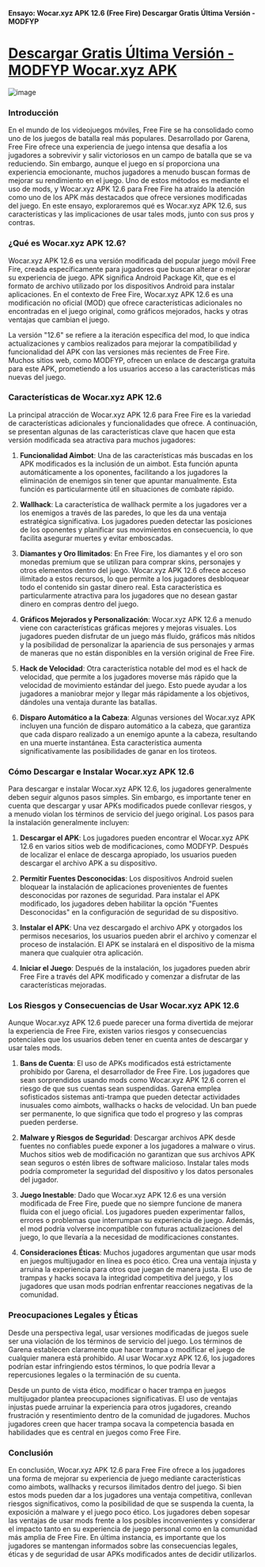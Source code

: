 **Ensayo: Wocar.xyz APK 12.6 (Free Fire) Descargar Gratis Última Versión - MODFYP**

# [Descargar Gratis Última Versión - MODFYP Wocar.xyz APK](https://wocarxyz.es.modfyp.com/)

![image](https://github.com/user-attachments/assets/807d17ba-f810-4760-96d9-a1d58cd72a8f)

### Introducción

En el mundo de los videojuegos móviles, Free Fire se ha consolidado como uno de los juegos de batalla real más populares. Desarrollado por Garena, Free Fire ofrece una experiencia de juego intensa que desafía a los jugadores a sobrevivir y salir victoriosos en un campo de batalla que se va reduciendo. Sin embargo, aunque el juego en sí proporciona una experiencia emocionante, muchos jugadores a menudo buscan formas de mejorar su rendimiento en el juego. Uno de estos métodos es mediante el uso de mods, y Wocar.xyz APK 12.6 para Free Fire ha atraído la atención como uno de los APK más destacados que ofrece versiones modificadas del juego. En este ensayo, exploraremos qué es Wocar.xyz APK 12.6, sus características y las implicaciones de usar tales mods, junto con sus pros y contras.

### ¿Qué es Wocar.xyz APK 12.6?

Wocar.xyz APK 12.6 es una versión modificada del popular juego móvil Free Fire, creada específicamente para jugadores que buscan alterar o mejorar su experiencia de juego. APK significa Android Package Kit, que es el formato de archivo utilizado por los dispositivos Android para instalar aplicaciones. En el contexto de Free Fire, Wocar.xyz APK 12.6 es una modificación no oficial (MOD) que ofrece características adicionales no encontradas en el juego original, como gráficos mejorados, hacks y otras ventajas que cambian el juego.

La versión "12.6" se refiere a la iteración específica del mod, lo que indica actualizaciones y cambios realizados para mejorar la compatibilidad y funcionalidad del APK con las versiones más recientes de Free Fire. Muchos sitios web, como MODFYP, ofrecen un enlace de descarga gratuita para este APK, prometiendo a los usuarios acceso a las características más nuevas del juego.

### Características de Wocar.xyz APK 12.6

La principal atracción de Wocar.xyz APK 12.6 para Free Fire es la variedad de características adicionales y funcionalidades que ofrece. A continuación, se presentan algunas de las características clave que hacen que esta versión modificada sea atractiva para muchos jugadores:

1. **Funcionalidad Aimbot**: Una de las características más buscadas en los APK modificados es la inclusión de un aimbot. Esta función apunta automáticamente a los oponentes, facilitando a los jugadores la eliminación de enemigos sin tener que apuntar manualmente. Esta función es particularmente útil en situaciones de combate rápido.

2. **Wallhack**: La característica de wallhack permite a los jugadores ver a los enemigos a través de las paredes, lo que les da una ventaja estratégica significativa. Los jugadores pueden detectar las posiciones de los oponentes y planificar sus movimientos en consecuencia, lo que facilita asegurar muertes y evitar emboscadas.

3. **Diamantes y Oro Ilimitados**: En Free Fire, los diamantes y el oro son monedas premium que se utilizan para comprar skins, personajes y otros elementos dentro del juego. Wocar.xyz APK 12.6 ofrece acceso ilimitado a estos recursos, lo que permite a los jugadores desbloquear todo el contenido sin gastar dinero real. Esta característica es particularmente atractiva para los jugadores que no desean gastar dinero en compras dentro del juego.

4. **Gráficos Mejorados y Personalización**: Wocar.xyz APK 12.6 a menudo viene con características gráficas mejores y mejoras visuales. Los jugadores pueden disfrutar de un juego más fluido, gráficos más nítidos y la posibilidad de personalizar la apariencia de sus personajes y armas de maneras que no están disponibles en la versión original de Free Fire.

5. **Hack de Velocidad**: Otra característica notable del mod es el hack de velocidad, que permite a los jugadores moverse más rápido que la velocidad de movimiento estándar del juego. Esto puede ayudar a los jugadores a maniobrar mejor y llegar más rápidamente a los objetivos, dándoles una ventaja durante las batallas.

6. **Disparo Automático a la Cabeza**: Algunas versiones del Wocar.xyz APK incluyen una función de disparo automático a la cabeza, que garantiza que cada disparo realizado a un enemigo apunte a la cabeza, resultando en una muerte instantánea. Esta característica aumenta significativamente las posibilidades de ganar en los tiroteos.

### Cómo Descargar e Instalar Wocar.xyz APK 12.6

Para descargar e instalar Wocar.xyz APK 12.6, los jugadores generalmente deben seguir algunos pasos simples. Sin embargo, es importante tener en cuenta que descargar y usar APKs modificados puede conllevar riesgos, y a menudo violan los términos de servicio del juego original. Los pasos para la instalación generalmente incluyen:

1. **Descargar el APK**: Los jugadores pueden encontrar el Wocar.xyz APK 12.6 en varios sitios web de modificaciones, como MODFYP. Después de localizar el enlace de descarga apropiado, los usuarios pueden descargar el archivo APK a su dispositivo.

2. **Permitir Fuentes Desconocidas**: Los dispositivos Android suelen bloquear la instalación de aplicaciones provenientes de fuentes desconocidas por razones de seguridad. Para instalar el APK modificado, los jugadores deben habilitar la opción "Fuentes Desconocidas" en la configuración de seguridad de su dispositivo.

3. **Instalar el APK**: Una vez descargado el archivo APK y otorgados los permisos necesarios, los usuarios pueden abrir el archivo y comenzar el proceso de instalación. El APK se instalará en el dispositivo de la misma manera que cualquier otra aplicación.

4. **Iniciar el Juego**: Después de la instalación, los jugadores pueden abrir Free Fire a través del APK modificado y comenzar a disfrutar de las características mejoradas.

### Los Riesgos y Consecuencias de Usar Wocar.xyz APK 12.6

Aunque Wocar.xyz APK 12.6 puede parecer una forma divertida de mejorar la experiencia de Free Fire, existen varios riesgos y consecuencias potenciales que los usuarios deben tener en cuenta antes de descargar y usar tales mods.

1. **Bans de Cuenta**: El uso de APKs modificados está estrictamente prohibido por Garena, el desarrollador de Free Fire. Los jugadores que sean sorprendidos usando mods como Wocar.xyz APK 12.6 corren el riesgo de que sus cuentas sean suspendidas. Garena emplea sofisticados sistemas anti-trampa que pueden detectar actividades inusuales como aimbots, wallhacks o hacks de velocidad. Un ban puede ser permanente, lo que significa que todo el progreso y las compras pueden perderse.

2. **Malware y Riesgos de Seguridad**: Descargar archivos APK desde fuentes no confiables puede exponer a los jugadores a malware o virus. Muchos sitios web de modificación no garantizan que sus archivos APK sean seguros o estén libres de software malicioso. Instalar tales mods podría comprometer la seguridad del dispositivo y los datos personales del jugador.

3. **Juego Inestable**: Dado que Wocar.xyz APK 12.6 es una versión modificada de Free Fire, puede que no siempre funcione de manera fluida con el juego oficial. Los jugadores pueden experimentar fallos, errores o problemas que interrumpan su experiencia de juego. Además, el mod podría volverse incompatible con futuras actualizaciones del juego, lo que llevaría a la necesidad de modificaciones constantes.

4. **Consideraciones Éticas**: Muchos jugadores argumentan que usar mods en juegos multijugador en línea es poco ético. Crea una ventaja injusta y arruina la experiencia para otros que juegan de manera justa. El uso de trampas y hacks socava la integridad competitiva del juego, y los jugadores que usan mods podrían enfrentar reacciones negativas de la comunidad.

### Preocupaciones Legales y Éticas

Desde una perspectiva legal, usar versiones modificadas de juegos suele ser una violación de los términos de servicio del juego. Los términos de Garena establecen claramente que hacer trampa o modificar el juego de cualquier manera está prohibido. Al usar Wocar.xyz APK 12.6, los jugadores podrían estar infringiendo estos términos, lo que podría llevar a repercusiones legales o la terminación de su cuenta.

Desde un punto de vista ético, modificar o hacer trampa en juegos multijugador plantea preocupaciones significativas. El uso de ventajas injustas puede arruinar la experiencia para otros jugadores, creando frustración y resentimiento dentro de la comunidad de jugadores. Muchos jugadores creen que hacer trampa socava la competencia basada en habilidades que es central en juegos como Free Fire.

### Conclusión

En conclusión, Wocar.xyz APK 12.6 para Free Fire ofrece a los jugadores una forma de mejorar su experiencia de juego mediante características como aimbots, wallhacks y recursos ilimitados dentro del juego. Si bien estos mods pueden dar a los jugadores una ventaja competitiva, conllevan riesgos significativos, como la posibilidad de que se suspenda la cuenta, la exposición a malware y el juego poco ético. Los jugadores deben sopesar las ventajas de usar mods frente a los posibles inconvenientes y considerar el impacto tanto en su experiencia de juego personal como en la comunidad más amplia de Free Fire. En última instancia, es importante que los jugadores se mantengan informados sobre las consecuencias legales, éticas y de seguridad de usar APKs modificados antes de decidir utilizarlos.
